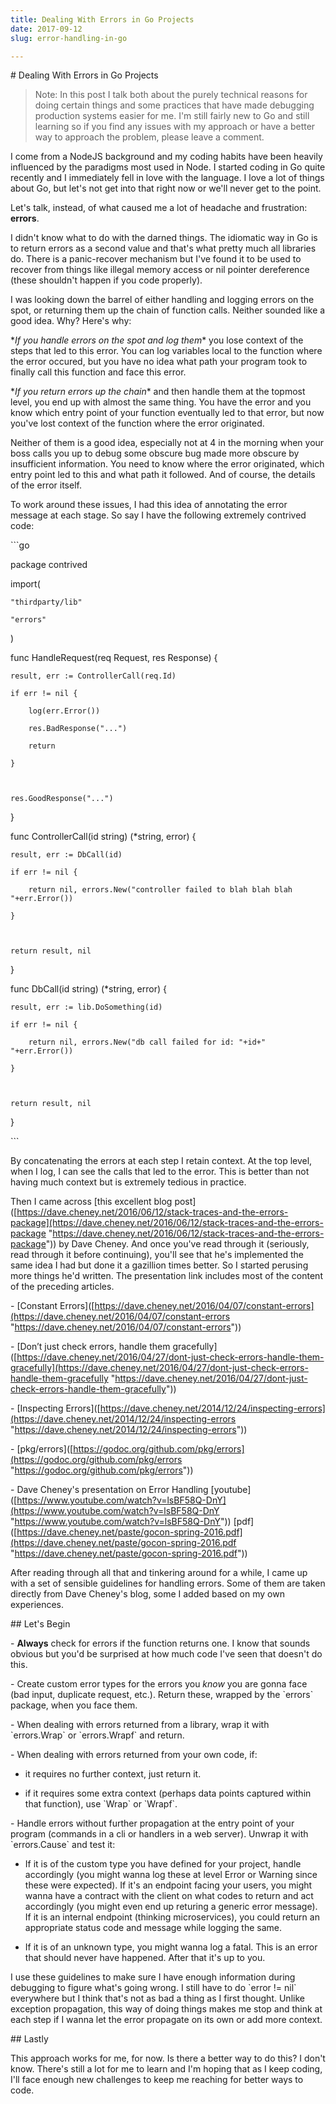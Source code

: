 ```yaml
---
title: Dealing With Errors in Go Projects
date: 2017-09-12
slug: error-handling-in-go

---
```

\# Dealing With Errors in Go Projects

> Note: In this post I talk both about the purely technical reasons for doing certain things and some practices that have made debugging production systems easier for me. I'm still fairly new to Go and still learning so if you find any issues with my approach or have a better way to approach the problem, please leave a comment.

I come from a NodeJS background and my coding habits have been heavily influenced by the paradigms most used in Node. I started coding in Go quite recently and I immediately fell in love with the language. I love a lot of things about Go, but let's not get into that right now or we'll never get to the point.

Let's talk, instead, of what caused me a lot of headache and frustration: **errors**. 

I didn't know what to do with the darned things. The idiomatic way in Go is to return errors as a second value and that's what pretty much all libraries do. There is a panic-recover mechanism but I've found it to be used to recover from things like illegal memory access or nil pointer dereference (these shouldn't happen if you code properly).

I was looking down the barrel of either handling and logging errors on the spot, or returning them up the chain of function calls. Neither sounded like a good idea. Why? Here's why:

\**If you handle errors on the spot and log them** you lose context of the steps that led to this error. You can log variables local to the function where the error occured, but you have no idea what path your program took to finally call this function and face this error.

\**If you return errors up the chain** and then handle them at the topmost level, you end up with almost the same thing. You have the error and you know which entry point of your function eventually led to that error, but now you've lost context of the function where the error originated.

Neither of them is a good idea, especially not at 4 in the morning when your boss calls you up to debug some obscure bug made more obscure by insufficient information. You need to know where the error originated, which entry point led to this and what path it followed. And of course, the details of the error itself.

To work around these issues, I had this idea of annotating the error message at each stage. So say I have the following extremely contrived code:

\`\`\`go

package contrived

import(

    "thirdparty/lib"

    "errors"

)

func HandleRequest(req Request, res Response) {

    result, err := ControllerCall(req.Id)

    if err != nil {

        log(err.Error())

        res.BadResponse("...")

        return

    }

    

    res.GoodResponse("...")

}

func ControllerCall(id string) (*string, error) {

    result, err := DbCall(id)

    if err != nil {

        return nil, errors.New("controller failed to blah blah blah "+err.Error())

    }

    

    return result, nil

}

func DbCall(id string) (*string, error) {

    result, err := lib.DoSomething(id)

    if err != nil {

        return nil, errors.New("db call failed for id: "+id+" "+err.Error())

    }

    

    return result, nil

}

\`\`\`

By concatenating the errors at each step I retain context. At the top level, when I log, I can see the calls that led to the error. This is better than not having much context but is extremely tedious in practice.

Then I came across \[this excellent blog post\]([https://dave.cheney.net/2016/06/12/stack-traces-and-the-errors-package](https://dave.cheney.net/2016/06/12/stack-traces-and-the-errors-package "https://dave.cheney.net/2016/06/12/stack-traces-and-the-errors-package")) by Dave Cheney. And once you've read through it (seriously, read through it before continuing), you'll see that he's implemented the same idea I had but done it a gazillion times better. So I started perusing more things he'd written. The presentation link includes most of the content of the preceding articles.

\- \[Constant Errors\]([https://dave.cheney.net/2016/04/07/constant-errors](https://dave.cheney.net/2016/04/07/constant-errors "https://dave.cheney.net/2016/04/07/constant-errors"))

\- \[Don’t just check errors, handle them gracefully\]([https://dave.cheney.net/2016/04/27/dont-just-check-errors-handle-them-gracefully](https://dave.cheney.net/2016/04/27/dont-just-check-errors-handle-them-gracefully "https://dave.cheney.net/2016/04/27/dont-just-check-errors-handle-them-gracefully"))

\- \[Inspecting Errors\]([https://dave.cheney.net/2014/12/24/inspecting-errors](https://dave.cheney.net/2014/12/24/inspecting-errors "https://dave.cheney.net/2014/12/24/inspecting-errors"))

\- \[pkg/errors\]([https://godoc.org/github.com/pkg/errors](https://godoc.org/github.com/pkg/errors "https://godoc.org/github.com/pkg/errors"))

\- Dave Cheney's presentation on Error Handling \[youtube\]([https://www.youtube.com/watch?v=lsBF58Q-DnY](https://www.youtube.com/watch?v=lsBF58Q-DnY "https://www.youtube.com/watch?v=lsBF58Q-DnY")) \[pdf\]([https://dave.cheney.net/paste/gocon-spring-2016.pdf](https://dave.cheney.net/paste/gocon-spring-2016.pdf "https://dave.cheney.net/paste/gocon-spring-2016.pdf"))

After reading through all that and tinkering around for a while, I came up with a set of sensible guidelines for handling errors. Some of them are taken directly from Dave Cheney's blog, some I added based on my own experiences.

\## Let's Begin

\- **Always** check for errors if the function returns one. I know that sounds obvious but you'd be surprised at how much code I've seen that doesn't do this.

\- Create custom error types for the errors you _know_ you are gonna face (bad input, duplicate request, etc.). Return these, wrapped by the \`errors\` package, when you face them.

\- When dealing with errors returned from a library, wrap it with \`errors.Wrap\` or \`errors.Wrapf\` and return.

\- When dealing with errors returned from your own code, if:

  - it requires no further context, just return it.

  - if it requires some extra context (perhaps data points captured within that function), use \`Wrap\` or \`Wrapf\`.

\- Handle errors without further propagation at the entry point of your program (commands in a cli or handlers in a web server). Unwrap it with \`errors.Cause\` and test it:

  -  If it is of the custom type you have defined for your project, handle accordingly (you might wanna log these at level Error or Warning since these were expected). If it's an endpoint facing your users, you might wanna have a contract with the client on what codes to return and act accordingly (you might even end up returing a generic error message). If it is an internal endpoint (thinking microservices), you could return an appropriate status code and message while logging the same.

  -  If it is of an unknown type, you might wanna log a fatal. This is an error that should never have happened. After that it's up to you.

I use these guidelines to make sure I have enough information during debugging to figure what's going wrong. I still have to do \`error != nil\` everywhere but I think that's not as bad a thing as I first thought. Unlike exception propagation, this way of doing things makes me stop and think at each step if I wanna let the error propagate on its own or add more context.

\## Lastly

This approach works for me, for now. Is there a better way to do this? I don't know. There's still a lot for me to learn and I'm hoping that as I keep coding, I'll face enough new challenges to keep me reaching for better ways to code.